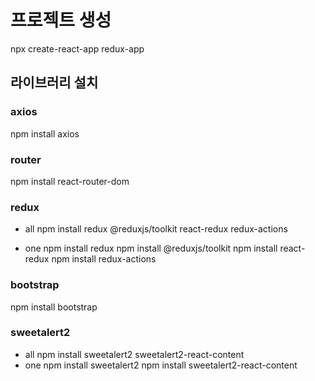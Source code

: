 # 프로젝트 생성
npx create-react-app redux-app

## 라이브러리 설치
### axios
npm install axios

### router
npm install react-router-dom

### redux
- all
npm install redux @reduxjs/toolkit react-redux redux-actions

- one
npm install redux
npm install @reduxjs/toolkit
npm install react-redux
npm install redux-actions

### bootstrap
npm install bootstrap

### sweetalert2
- all
npm install sweetalert2 sweetalert2-react-content
- one
npm install sweetalert2
npm install sweetalert2-react-content

